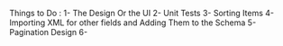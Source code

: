 Things to Do : 
1- The Design Or the UI
2- Unit Tests 
3- Sorting Items 
4- Importing XML for other fields and Adding Them to the Schema 
5- Pagination Design 
6- 